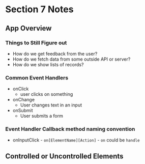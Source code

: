# Section 7 Notes
## App Overview
### Things to Still Figure out
- How do we get feedback from the user?
- How do we fetch data from some outside API or server?
- How do we show lists of records?

### Common Event Handlers
- onClick
    - user clicks on something
- onChange
    - User changes text in an input
- onSubmit
    - User submits a form

### Event Handler Callback method naming convention
- onInputClick - `on[ElementName][Action]` - `on` could be `handle`

## Controlled or Uncontrolled Elements